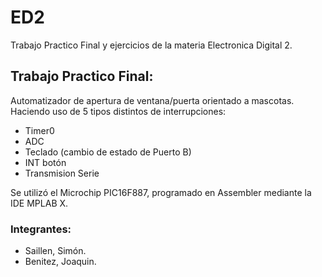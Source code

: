 # ED2

Trabajo Practico Final y ejercicios de la materia Electronica Digital 2.

## Trabajo Practico Final:

Automatizador de apertura de ventana/puerta orientado a mascotas. Haciendo uso de 5 tipos distintos de interrupciones: 
- Timer0
- ADC
- Teclado (cambio de estado de Puerto B)
- INT botón
- Transmision Serie

Se utilizó el Microchip PIC16F887, programado en Assembler mediante la IDE MPLAB X.

### Integrantes:
- Saillen, Simón.
- Benitez, Joaquin.
